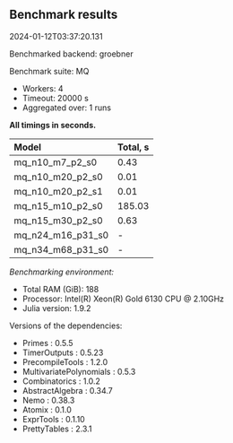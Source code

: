## Benchmark results

2024-01-12T03:37:20.131

Benchmarked backend: groebner

Benchmark suite: MQ

- Workers: 4
- Timeout: 20000 s
- Aggregated over: 1 runs

**All timings in seconds.**

|Model|Total, s|
|:----|---|
|mq_n10_m7_p2_s0|0.43|
|mq_n10_m20_p2_s0|0.01|
|mq_n10_m20_p2_s1|0.01|
|mq_n15_m10_p2_s0|185.03|
|mq_n15_m30_p2_s0|0.63|
|mq_n24_m16_p31_s0| - |
|mq_n34_m68_p31_s0| - |

*Benchmarking environment:*

* Total RAM (GiB): 188
* Processor: Intel(R) Xeon(R) Gold 6130 CPU @ 2.10GHz
* Julia version: 1.9.2

Versions of the dependencies:

* Primes : 0.5.5
* TimerOutputs : 0.5.23
* PrecompileTools : 1.2.0
* MultivariatePolynomials : 0.5.3
* Combinatorics : 1.0.2
* AbstractAlgebra : 0.34.7
* Nemo : 0.38.3
* Atomix : 0.1.0
* ExprTools : 0.1.10
* PrettyTables : 2.3.1
